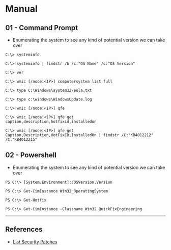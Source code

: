 # Manual

## 01 - Command Prompt

- Enumerating the system to see any kind of potential version we can take over

```
C:\> systeminfo

C:\> systeminfo | findstr /b /c:"OS Name" /c:"OS Version"
```

`C:\> ver`

`C:\> wmic [/node:<IP>] computersystem list full`

`C:\> type C:\Windows\system32\eula.txt`

`C:\> type c:\windows\WindowsUpdate.log`

`C:\> wmic [/node:<IP>] qfe`

`C:\> wmic [/node:<IP>] qfe get caption,description,hotfixid,installedon`

`C:\> wmic [/node:<IP>] qfe get Caption,Description,HotFixID,InstalledOn | findstr /C:"KB4012212" /C:"KB4012215"`

## 02 - Powershell

- Enumerating the system to see any kind of potential version we can take over

`PS C:\> [System.Environment]::OSVersion.Version`

`PS C:\> Get-CimInstance Win32_OperatingSystem`

`PS C:\> Get-Hotfix`

`PS C:\> Get-CimInstance -Classname Win32_QuickFixEngineering`

---
## References

- [List Security Patches](https://support.moonpoint.com/os/windows/PowerShell/list-security-patches/)